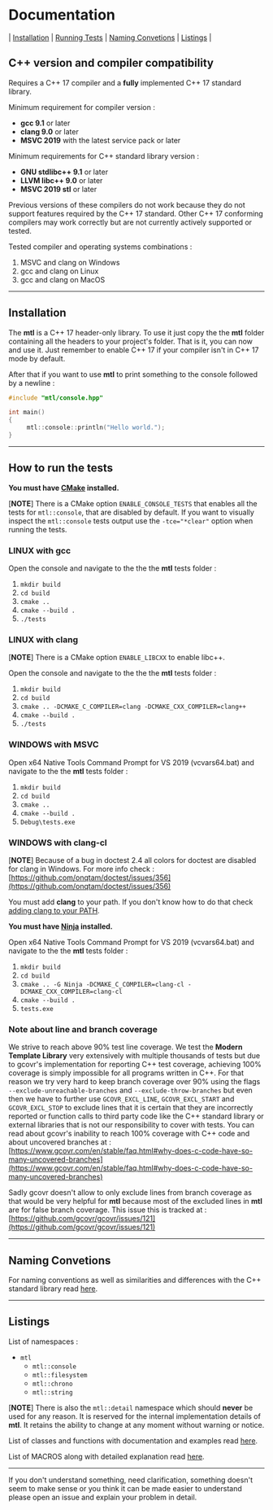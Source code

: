 # Documentation

| [Installation](#Installation) | [Running Tests](#How-to-run-the-tests) | [Naming Convetions](#Naming-Convetions) | [Listings](#Listings) |

## C++ version and compiler compatibility

Requires a C++ 17 compiler and a **fully** implemented C++ 17 standard library.

Minimum requirement for compiler version :

- **gcc 9.1** or later
- **clang 9.0** or later
- **MSVC 2019** with the latest service pack or later

Minimum requirements for C++ standard library version :

- **GNU stdlibc++ 9.1** or later
- **LLVM libc++ 9.0** or later
- **MSVC 2019 stl** or later

Previous versions of these compilers do not work because they do not support features required by the C++ 17 standard.
Other C++ 17 conforming compilers may work correctly but are not currently actively supported or tested.

Tested compiler and operating systems combinations :

1. MSVC and clang on Windows
2. gcc and clang on Linux
3. gcc and clang on MacOS

------------------------------------------------------------

## Installation

The **mtl** is a C++ 17 header-only library. To use it just copy the the **mtl** folder containing all the headers to your project's folder. That is it, you can now and use it. Just remember to enable C++ 17 if your compiler isn't in C++ 17 mode by default.

After that if you want to use **mtl** to print something to the console followed by a newline :

```c++
#include "mtl/console.hpp"

int main()
{
     mtl::console::println("Hello world.");
}
```

------------------------------------------------------------

## How to run the tests

**You must have [CMake](https://cmake.org/) installed.**

[**NOTE**]
There is a CMake option ```ENABLE_CONSOLE_TESTS``` that enables all the tests for ```mtl::console```, that are disabled by default. If you want to visually inspect the ```mtl::console``` tests output use the ```-tce="*clear"``` option when running the tests.

### LINUX with gcc

Open the console and navigate to the the the **mtl** tests folder :

1. ```mkdir build```
2. ```cd build```
3. ```cmake ..```
4. ```cmake --build .```
5. ```./tests```

### LINUX with clang

[**NOTE**] There is a CMake option ```ENABLE_LIBCXX``` to enable libc++.

Open the console and navigate to the the the **mtl** tests folder :

1. ```mkdir build```
2. ```cd build```
3. ```cmake .. -DCMAKE_C_COMPILER=clang -DCMAKE_CXX_COMPILER=clang++```
4. ```cmake --build .```
5. ```./tests```

### WINDOWS with MSVC

Open x64 Native Tools Command Prompt for VS 2019 (vcvars64.bat) and navigate to the the **mtl** tests folder :

1. ```mkdir build```
2. ```cd build```
3. ```cmake ..```
4. ```cmake --build .```
5. ```Debug\tests.exe```

### WINDOWS with clang-cl

[**NOTE**] Because of a bug in doctest 2.4 all colors for doctest are disabled for clang in Windows. For more info check :
[https://github.com/onqtam/doctest/issues/356](https://github.com/onqtam/doctest/issues/356)

You must add **clang** to your path. If you don't know how to do that check [adding clang to your PATH](./docs/clang-windows.md).

**You must have [Ninja](https://ninja-build.org/) installed.**

Open x64 Native Tools Command Prompt for VS 2019 (vcvars64.bat) and navigate to the the **mtl** tests folder :

1. ```mkdir build```
2. ```cd build```
3. ```cmake .. -G Ninja -DCMAKE_C_COMPILER=clang-cl -DCMAKE_CXX_COMPILER=clang-cl```
4. ```cmake --build .```
5. ```tests.exe```

### Note about line and branch coverage

We strive to reach above 90% test line coverage. We test the **Modern Template Library** very extensively with multiple thousands of tests but due to gcovr's implementation for reporting C++ test coverage, achieving 100% coverage is simply impossible for all programs written in C++. For that reason we try very hard to keep branch coverage over 90% using the flags ```--exclude-unreachable-branches``` and ```--exclude-throw-branches```
but even then we have to further use ```GCOVR_EXCL_LINE```, ```GCOVR_EXCL_START``` and ```GCOVR_EXCL_STOP``` to exclude lines that it is certain that they are incorrectly reported or function calls to third party code like the C++ standard library or external libraries that is not our responsibility to cover with tests. You can read about gcovr's inability to reach 100% coverage with C++ code and about uncovered branches at :
[https://www.gcovr.com/en/stable/faq.html#why-does-c-code-have-so-many-uncovered-branches](https://www.gcovr.com/en/stable/faq.html#why-does-c-code-have-so-many-uncovered-branches)

Sadly gcovr doesn't allow to only exclude lines from branch coverage as that would be very helpful for **mtl** because most of the excluded lines in **mtl** are for false branch coverage. This issue this is tracked at :
[https://github.com/gcovr/gcovr/issues/121](https://github.com/gcovr/gcovr/issues/121)

------------------------------------------------------------

## Naming Convetions

For naming conventions as well as similarities and differences with the C++ standard library read [here](./differences.md).

------------------------------------------------------------

## Listings

List of namespaces :

- `mtl`
  - `mtl::console`
  - `mtl::filesystem`
  - `mtl::chrono`
  - `mtl::string`

[**NOTE**]
There is also the `mtl::detail` namespace which should **never**  be used for any reason. It is reserved for the internal implementation details of **mtl**. It retains the ability to change at any moment without warning or notice.

List of classes and functions with documentation and examples read [here](./listing.md).

List of MACROS along with detailed explanation read [here](./macros.md).

------------------------------------------------------------

If you don't understand something, need clarification, something doesn't seem to make sense or you think it can be made easier to understand please open an issue and explain your problem in detail.
